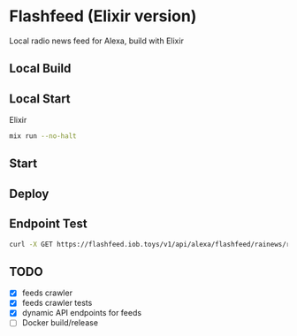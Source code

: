 # Flashfeed (Elixir version)

Local radio news feed for Alexa, build with Elixir

## Local Build

## Local Start

Elixir

```sh
mix run --no-halt
```

## Start

## Deploy

## Endpoint Test

```sh
curl -X GET https://flashfeed.iob.toys/v1/api/alexa/flashfeed/rainews/rainews/it/fvg/gr
```

## TODO

- [x] feeds crawler
- [x] feeds crawler tests
- [x] dynamic API endpoints for feeds
- [ ] Docker build/release
